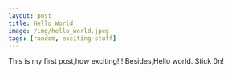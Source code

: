 ```yaml
---
layout: post
title: Hello World
image: /img/hello_world.jpeg
tags: [random, exciting-stuff]
---
```


This is my first post,how exciting!!!
Besides,Hello world.
Stick 0n!
